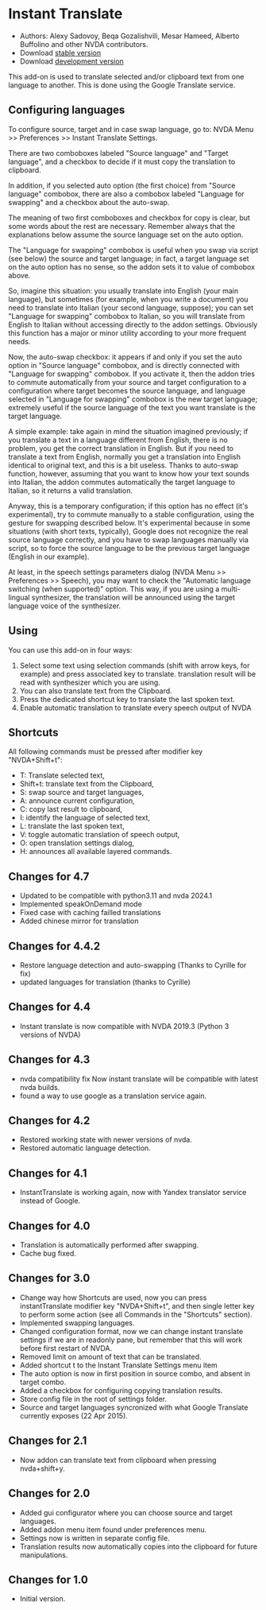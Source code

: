 # Instant Translate #

* Authors: Alexy Sadovoy, Beqa Gozalishvili, Mesar Hameed, Alberto Buffolino and other NVDA contributors.
* Download [stable version][1]
* Download [development version][2]

This add-on is used to translate selected and/or clipboard text from one language to another.
This is done using the Google Translate service.

## Configuring languages ##
To configure source, target and in case swap language, go to: NVDA Menu >> Preferences >> Instant Translate Settings.

There are two comboboxes labeled "Source language" and "Target language", and a checkbox to decide if it must copy the translation to clipboard.

In addition, if you selected auto option (the first choice) from "Source language" combobox, there are also a combobox labeled "Language for swapping" and a checkbox about the auto-swap.

The meaning of two first comboboxes and checkbox for copy is clear, but some words about the rest are necessary. Remember always that the explanations below assume the source language set on the auto option.

The "Language for swapping" combobox is useful when you swap via script (see below) the source and target language; in fact, a target language set on the auto option has no sense, so the addon sets it to value of combobox above.

So, imagine this situation: you usually translate into English (your main language), but sometimes (for example, when you write a document) you need to translate into Italian (your second language, suppose); you can set "Language for swapping" combobox to Italian, so you will translate from English to Italian without accessing directly to the addon settings. Obviously this function has a major or minor utility according to your more frequent needs.

Now, the auto-swap checkbox: it appears if and only if you set the auto option in "Source language" combobox, and is directly connected with "Language for swapping" combobox. If you activate it, then the addon tries to commute automatically from your source and target configuration to a configuration where target becomes the source language, and language selected in "Language for swapping" combobox is the new target language; extremely useful if the source language of the text you want translate is the target language.

A simple example: take again in mind the situation  imagined previously; if you translate a text in a language different from English, there is no problem, you get the correct translation in English. But if you need to translate a text from English, normally you get a translation into English identical to original text, and this is a bit useless. Thanks to auto-swap function, however, assuming that you want to know how your text sounds into Italian, the addon commutes automatically the target language to Italian, so it returns a valid translation.

Anyway, this is a temporary configuration; if this option has no effect (it's experimental), try to commute manually to a stable configuration, using the gesture for swapping described below. It's experimental because in some situations (with short texts, typically), Google does not recognize the real source language correctly, and you have to swap languages manually via script, so to force the source language to be the previous target language (English in our example).

At least, in the speech settings parameters dialog (NVDA Menu >> Preferences >> Speech), you may want to check the "Automatic language switching (when supported)" option. This way, if you are using a multi-lingual synthesizer, the translation will be announced using the target language voice of the synthesizer.

## Using ##
You can use this add-on in four ways:

1. Select some text using selection commands (shift with arrow keys, for example) and press associated key to translate. translation result will be read with synthesizer which you are using.
2. You can also translate text from the Clipboard.
3. Press the dedicated shortcut key to translate the last spoken text.
4. Enable automatic translation to translate every speech output of NVDA

## Shortcuts ##
All following commands must be pressed after modifier key "NVDA+Shift+t":

* T: Translate selected text,
* Shift+t: translate text from the Clipboard,
* S: swap source and target languages,
* A: announce current configuration,
* C: copy last result to clipboard,
* I: identify the language of selected text,
* L: translate the last spoken text,
* V: toggle automatic translation of speech output,
* O: open translation settings dialog,
* H: announces all available layered commands.

## Changes for 4.7 ##
* Updated to be compatible with python3.11 and nvda 2024.1
* Implemented speakOnDemand mode
* Fixed case with caching failled translations
* Added chinese mirror for translation


## Changes for 4.4.2 ##
* Restore language detection and auto-swapping (Thanks to Cyrille for fix)
* updated languages for translation (thanks to Cyrille)

## Changes for 4.4 ##
* Instant translate is now compatible with NVDA 2019.3 (Python 3 versions of NVDA)

## Changes for 4.3 ##
* nvda compatibility fix Now instant translate will be compatible with latest nvda builds.
* found a way to use google as a translation service again.

## Changes for 4.2 ##
* Restored working state with newer versions of nvda.
* Restored automatic language detection.

## Changes for 4.1 ##
* InstantTranslate is working again, now with Yandex translator service instead of Google.

## Changes for 4.0 ##
* Translation is automatically performed after swapping.
* Cache bug fixed.

## Changes for 3.0 ##
* Change way how Shortcuts are used, now you can press instantTranslate modifier key "NVDA+Shift+t", and then single letter key to perform some action (see all Commands in the "Shortcuts" section).
* Implemented swapping languages.
* Changed configuration format, now we can change instant translate settings if we are in readonly pane, but remember that this will work before first restart of NVDA.
* Removed limit on amount of text that can be translated.
* Added shortcut t to the Instant Translate Settings menu item
* The auto option is now in first position in source combo, and absent in target combo.
* Added a checkbox for configuring copying translation results.
* Store config file in the root of settings folder.
* Source and target languages syncronized with what Google Translate currently exposes (22 Apr 2015).

## Changes for 2.1 ##
* Now addon can translate text from clipboard when pressing nvda+shift+y. 

## Changes for 2.0 ##
* Added gui configurator where you can choose source and target languages.
* Added addon menu item found under preferences menu.
* Settings now is written in separate config file.
* Translation results now automatically copies into the clipboard for future manipulations.

## Changes for 1.0 ##
* Initial version.

[1]: https://addons.nvda-project.org/legacy?file=instantTranslate

[2]: http://addons.nvda-project.org/files/get.php?file=it-dev
